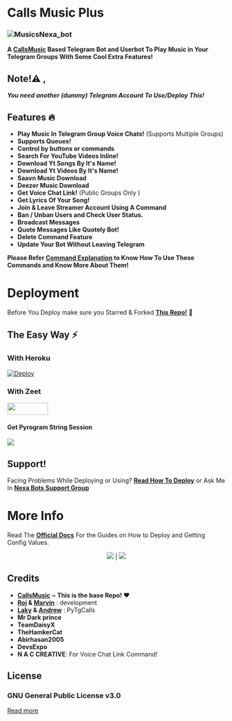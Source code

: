 # Calls Music Plus

### ![MusicsNexa_bot](https://telegra.ph/file/a4b7d13da17c3cc828ab9.jpg)


**A [CallsMusic](https://github.com/callsmusic/callsmusic) Based Telegram Bot and Userbot To Play Music in Your Telegram Groups With Some Cool Extra Features!**


## Note!⚠️ ,
_**You need another (dummy) Telegram Account To Use/Deploy This!**_

## Features 🔥️

- **Play Music In Telegram Group Voice Chats!** (Supports Multiple Groups)
- **Supports Queues!**
- **Control by buttons or commands**
- **Search For YouTube Videos Inline!**
- **Download Yt Songs By It's Name!**
- **Download Yt Videos By It's Name!**
- **Saavn Music Download**
- **Deezer Music Download**
- **Get Voice Chat Link!** (Public Groups Only )
- **Get Lyrics Of Your Song!**
- **Join & Leave Streamer Account Using A Command**
- **Ban / Unban Users and Check User Status.**
- **Broadcast Messages**
- **Quote Messages Like Quotely Bot!**
- **Delete Command Feature**
- **Update Your Bot Without Leaving Telegram**

**Please Refer [Command Explanation](https://itz-fork.gitbook.io/callsmusic-plus/about#command-explanation) to Know How To Use These Commands and Know More About Them!**


# Deployment
Before You Deploy make sure you Starred & Forked **[This Repo!](https://github.com/Itz-fork/Callsmusic-Plus)** 🤗️


## The Easy Way ⚡️

### With Heroku
[![Deploy](https://www.herokucdn.com/deploy/button.svg)](https://heroku.com/deploy?template=https://github.com/lullaby23/lusiapa)

### With Zeet
<a href="https://zeet.co/new/template/itz-fork/yeah-my-man"><img src="https://user-images.githubusercontent.com/77770753/119371372-fe917900-bcd3-11eb-8db5-f5e8063cdd1c.jpg" width="94" height="28"></a>


#### Get Pyrogram String Session
<a href="https://replit.com/@IamHirusha/GetPyroSessionVC"><img src="https://img.shields.io/badge/Run-Repl.it-white?style=for-the-badge&logo=repl.it"></a>


## Support!
Facing Problems While Deploying or Using? **[Read How To Deploy](https://itz-fork.gitbook.io/callsmusic-plus/deploying-the-bot)**
or Ask Me In **[Nexa Bots Support Group](https://t.me/Nexa_bots)**


# More Info
Read The **[Official Docs](https://itz-fork.gitbook.io/callsmusic-plus/)** For the Guides on How to Deploy and Getting Config Values.

<p align="center">
    <a href="https://itz-fork.gitbook.io/callsmusic-plus/"><img src="https://img.shields.io/badge/Docs-FAFAFA?style=for-the-badge&logo=gitbook&logoColor=black"></a> | <a href="https://github.com/Itz-fork/Callsmusic-Plus"><img src="https://img.shields.io/badge/GitHub-030202?style=for-the-badge&logo=github&logoColor=white"></a>
</p>

## Credits

- **[CallsMusic](https://github.com/callsmusic/callsmusic) ~ This is the base Repo! ❤️**
- **[Roj](https://github.com/rojserbest) & [Marvin](https://github.com/BlackStoneReborn)** : development
- **[Laky](https://github.com/Laky-64) & [Andrew](https://github.com/AndrewLaneX)** : PyTgCalls
- **Mr Dark prince**
- **TeamDaisyX**
- **TheHamkerCat**
- **Abirhasan2005**
- **DevsExpo**
- **N A C CREATIVE**: For Voice Chat Link Command!


## License

### GNU General Public License v3.0
[Read more](http://www.gnu.org/licenses/#GPL)
